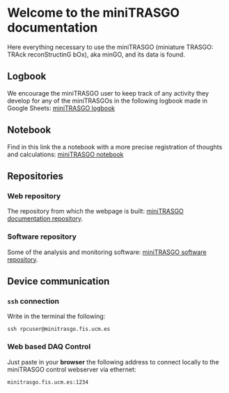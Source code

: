 # Welcome to the miniTRASGO documentation
Here everything necessary to use the miniTRASGO (miniature TRASGO: TRAck reconStructinG bOx), aka minGO, and its data is found.

## Logbook
We encourage the miniTRASGO user to keep track of any activity they develop for any of the miniTRASGOs in the following logbook made in Google Sheets: [miniTRASGO logbook](https://docs.google.com/spreadsheets/d/1ato36QkIXCxFkDT_LtAaLjPP7pvLcor-xZAP4fy00l0/edit?gid=816573551#gid=816573551)

## Notebook
Find in this link the a notebook with a more precise registration of thoughts and calculations: [miniTRASGO notebook](https://docs.google.com/document/d/e/2PACX-1vQD_Zr4IW3ZZl0sX4jf7jcD_9tdXbD-kIDpydO0k9HWhewk7yDDWJEF4PC4ARUu1nk-mdEexsyPXXY-/pub)

## Repositories

### Web repository
The repository from which the webpage is built: [miniTRASGO documentation repository](https://github.com/cayesoneira/miniTRASGO).

### Software repository
Some of the analysis and monitoring software: [miniTRASGO software repository](https://github.com/cayesoneira/miniTRASGO-analysis/tree/main).

## Device communication

### `ssh` connection
Write in the terminal the following:

    ssh rpcuser@minitrasgo.fis.ucm.es

### Web based DAQ Control
Just paste in your **browser** the following address to connect locally to the miniTRASGO control webserver via ethernet:

    minitrasgo.fis.ucm.es:1234

